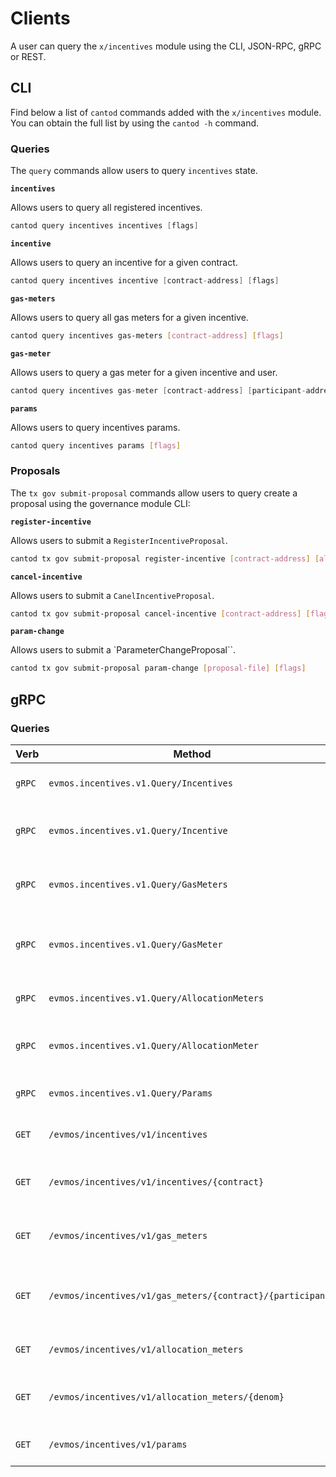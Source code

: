 <!--
order: 8
-->

# Clients

A user can query the `x/incentives` module using the CLI, JSON-RPC, gRPC or REST.

## CLI

Find below a list of `cantod` commands added with the `x/incentives` module. You can obtain the full list by using the `cantod -h` command.

### Queries

The `query` commands allow users to query `incentives` state.

**`incentives`**

Allows users to query all registered incentives.

```go
cantod query incentives incentives [flags]
```

**`incentive`**

Allows users to query an incentive for a given contract.

```go
cantod query incentives incentive [contract-address] [flags]
```

**`gas-meters`**

Allows users to query all gas meters for a given incentive.

```bash
cantod query incentives gas-meters [contract-address] [flags]
```

**`gas-meter`**

Allows users to query a gas meter for a given incentive and user.

```go
cantod query incentives gas-meter [contract-address] [participant-address] [flags]
```

**`params`**

Allows users to query incentives params.

```bash
cantod query incentives params [flags]
```

### Proposals

The `tx gov submit-proposal` commands allow users to query create a proposal using the governance module CLI:

**`register-incentive`**

Allows users to submit a `RegisterIncentiveProposal`.

```bash
cantod tx gov submit-proposal register-incentive [contract-address] [allocation] [epochs] [flags]
```

**`cancel-incentive`**

Allows users to submit a `CanelIncentiveProposal`.

```bash
cantod tx gov submit-proposal cancel-incentive [contract-address] [flags]
```

**`param-change`**

Allows users to submit a `ParameterChangeProposal``.

```bash
cantod tx gov submit-proposal param-change [proposal-file] [flags]
```

## gRPC

### Queries

| Verb   | Method                                                     | Description                                   |
| ------ | ---------------------------------------------------------- | --------------------------------------------- |
| `gRPC` | `evmos.incentives.v1.Query/Incentives`                     | Gets all registered incentives                |
| `gRPC` | `evmos.incentives.v1.Query/Incentive`                      | Gets incentive for a given contract           |
| `gRPC` | `evmos.incentives.v1.Query/GasMeters`                      | Gets gas meters for a given incentive         |
| `gRPC` | `evmos.incentives.v1.Query/GasMeter`                       | Gets gas meter for a given incentive and user |
| `gRPC` | `evmos.incentives.v1.Query/AllocationMeters`               | Gets all allocation meters                    |
| `gRPC` | `evmos.incentives.v1.Query/AllocationMeter`                | Gets allocation meter for a denom             |
| `gRPC` | `evmos.incentives.v1.Query/Params`                         | Gets incentives params                        |
| `GET`  | `/evmos/incentives/v1/incentives`                          | Gets all registered incentives                |
| `GET`  | `/evmos/incentives/v1/incentives/{contract}`               | Gets incentive for a given contract           |
| `GET`  | `/evmos/incentives/v1/gas_meters`                          | Gets gas meters for a given incentive         |
| `GET`  | `/evmos/incentives/v1/gas_meters/{contract}/{participant}` | Gets gas meter for a given incentive and user |
| `GET`  | `/evmos/incentives/v1/allocation_meters`                   | Gets all allocation meters                    |
| `GET`  | `/evmos/incentives/v1/allocation_meters/{denom}`           | Gets allocation meter for a denom             |
| `GET`  | `/evmos/incentives/v1/params`                              | Gets incentives params                        |

